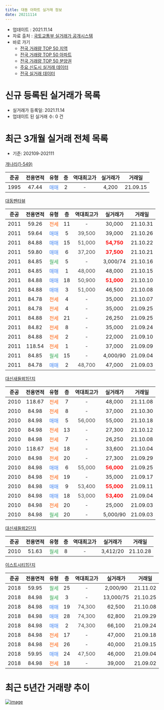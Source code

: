 ```yaml
---
title: 대동 아파트 실거래 정보
date: 20211114
---
```


* 업데이트 : 2021.11.14
* 자료 출처 : [국토교통부 실거래가 공개시스템](http://rt.molit.go.kr)
* 바로 가기
    * [전국 거래량 TOP 50 지역](https://apt-info.github.io/apt-trade-info/tr)
    * [전국 거래량 TOP 50 아파트](https://apt-info.github.io/apt-trade-info/ta)
    * [전국 거래량 TOP 50 분양권](https://apt-info.github.io/apt-trade-info/tb)
    * [주요 신도시 실거래 데이터](https://apt-info.github.io/apt-trade-info/newtown)
    * [전국 실거래 데이터](https://apt-info.github.io/apt-trade-info/all)



<script async src="https://pagead2.googlesyndication.com/pagead/js/adsbygoogle.js"></script>
<!-- 기본광고 -->
<ins class="adsbygoogle"
     style="display:block"
     data-ad-client="ca-pub-1142216861245946"
     data-ad-slot="4805727019"
     data-ad-format="auto"
     data-full-width-responsive="true"></ins>
<script>
     (adsbygoogle = window.adsbygoogle || []).push({});
</script>


# 신규 등록된 실거래가 목록

* 실거래가 등록일: 2021.11.14
* 업데이트 된 실거래 수: 0 건




<script async src="https://pagead2.googlesyndication.com/pagead/js/adsbygoogle.js"></script>
<!-- 기본광고 -->
<ins class="adsbygoogle"
     style="display:block"
     data-ad-client="ca-pub-1142216861245946"
     data-ad-slot="4805727019"
     data-ad-format="auto"
     data-full-width-responsive="true"></ins>
<script>
     (adsbygoogle = window.adsbygoogle || []).push({});
</script>


# 최근 3개월 실거래 전체 목록
* 기준: 202109-202111


[개나리(1-549)](https://search.naver.com/search.naver?query=%EA%B0%9C%EB%82%98%EB%A6%AC%281-549%29)

|준공|전용면적|유형|층|역대최고가|실거래가|거래일|
|:---:|:---:|:---:|:---:|:---:|:---:|:---:|
|1995|47.44|<span style="color:#4285F3">매매</span>|2|<span style="color:#444444">-</span>|4,200|21.09.15|

[대동펜타뷰](https://search.naver.com/search.naver?query=%EB%8C%80%EB%8F%99%ED%8E%9C%ED%83%80%EB%B7%B0)

|준공|전용면적|유형|층|역대최고가|실거래가|거래일|
|:---:|:---:|:---:|:---:|:---:|:---:|:---:|
|2011|59.26|<span style="color:#FF5A00">전세</span>|11|<span style="color:#444444">-</span>|30,000|21.10.31|
|2011|59.64|<span style="color:#4285F3">매매</span>|5|<span style="color:#444444">39,500</span>|39,000|21.10.26|
|2011|84.88|<span style="color:#4285F3">매매</span>|15|<span style="color:#444444">51,000</span>|<b><span style="color:#FF0000">54,750</span></b>|21.10.22|
|2011|59.80|<span style="color:#4285F3">매매</span>|6|<span style="color:#444444">37,200</span>|<b><span style="color:#FF0000">37,500</span></b>|21.10.21|
|2011|84.85|<span style="color:#34A853">월세</span>|5|<span style="color:#444444">-</span>|3,000/74|21.10.16|
|2011|84.85|<span style="color:#4285F3">매매</span>|1|<span style="color:#444444">48,000</span>|48,000|21.10.15|
|2011|84.88|<span style="color:#4285F3">매매</span>|18|<span style="color:#444444">50,900</span>|<b><span style="color:#FF0000">51,000</span></b>|21.10.10|
|2011|84.88|<span style="color:#4285F3">매매</span>|3|<span style="color:#444444">51,000</span>|46,500|21.10.08|
|2011|84.78|<span style="color:#FF5A00">전세</span>|4|<span style="color:#444444">-</span>|35,000|21.10.07|
|2011|84.78|<span style="color:#FF5A00">전세</span>|4|<span style="color:#444444">-</span>|35,000|21.09.25|
|2011|84.88|<span style="color:#FF5A00">전세</span>|21|<span style="color:#444444">-</span>|26,250|21.09.25|
|2011|84.82|<span style="color:#FF5A00">전세</span>|8|<span style="color:#444444">-</span>|35,000|21.09.24|
|2011|84.88|<span style="color:#FF5A00">전세</span>|2|<span style="color:#444444">-</span>|22,000|21.09.10|
|2011|118.54|<span style="color:#FF5A00">전세</span>|1|<span style="color:#444444">-</span>|37,000|21.09.09|
|2011|84.85|<span style="color:#34A853">월세</span>|15|<span style="color:#444444">-</span>|4,000/90|21.09.04|
|2011|84.78|<span style="color:#4285F3">매매</span>|2|<span style="color:#444444">48,700</span>|47,000|21.09.03|

[대신새들뫼1단지](https://search.naver.com/search.naver?query=%EB%8C%80%EC%8B%A0%EC%83%88%EB%93%A4%EB%AB%BC1%EB%8B%A8%EC%A7%80)

|준공|전용면적|유형|층|역대최고가|실거래가|거래일|
|:---:|:---:|:---:|:---:|:---:|:---:|:---:|
|2010|118.67|<span style="color:#FF5A00">전세</span>|7|<span style="color:#444444">-</span>|48,000|21.11.08|
|2010|84.98|<span style="color:#FF5A00">전세</span>|8|<span style="color:#444444">-</span>|37,000|21.10.30|
|2010|84.98|<span style="color:#4285F3">매매</span>|5|<span style="color:#444444">56,000</span>|55,000|21.10.18|
|2010|84.98|<span style="color:#FF5A00">전세</span>|13|<span style="color:#444444">-</span>|27,300|21.10.12|
|2010|84.98|<span style="color:#FF5A00">전세</span>|7|<span style="color:#444444">-</span>|26,250|21.10.08|
|2010|118.67|<span style="color:#FF5A00">전세</span>|18|<span style="color:#444444">-</span>|33,600|21.10.04|
|2010|84.98|<span style="color:#FF5A00">전세</span>|20|<span style="color:#444444">-</span>|27,300|21.09.29|
|2010|84.98|<span style="color:#4285F3">매매</span>|6|<span style="color:#444444">55,000</span>|<b><span style="color:#FF0000">56,000</span></b>|21.09.25|
|2010|84.98|<span style="color:#FF5A00">전세</span>|19|<span style="color:#444444">-</span>|35,000|21.09.17|
|2010|84.98|<span style="color:#4285F3">매매</span>|9|<span style="color:#444444">53,400</span>|<b><span style="color:#FF0000">55,000</span></b>|21.09.11|
|2010|84.98|<span style="color:#4285F3">매매</span>|18|<span style="color:#444444">53,000</span>|<b><span style="color:#FF0000">53,400</span></b>|21.09.04|
|2010|84.98|<span style="color:#FF5A00">전세</span>|20|<span style="color:#444444">-</span>|25,000|21.09.03|
|2010|84.98|<span style="color:#34A853">월세</span>|20|<span style="color:#444444">-</span>|5,000/90|21.09.03|

[대신새들뫼2단지](https://search.naver.com/search.naver?query=%EB%8C%80%EC%8B%A0%EC%83%88%EB%93%A4%EB%AB%BC2%EB%8B%A8%EC%A7%80)

|준공|전용면적|유형|층|역대최고가|실거래가|거래일|
|:---:|:---:|:---:|:---:|:---:|:---:|:---:|
|2010|51.63|<span style="color:#34A853">월세</span>|8|<span style="color:#444444">-</span>|3,412/20|21.10.28|

[이스트시티1단지](https://search.naver.com/search.naver?query=%EC%9D%B4%EC%8A%A4%ED%8A%B8%EC%8B%9C%ED%8B%B01%EB%8B%A8%EC%A7%80)

|준공|전용면적|유형|층|역대최고가|실거래가|거래일|
|:---:|:---:|:---:|:---:|:---:|:---:|:---:|
|2018|59.95|<span style="color:#34A853">월세</span>|25|<span style="color:#444444">-</span>|2,000/90|21.11.02|
|2018|84.98|<span style="color:#34A853">월세</span>|3|<span style="color:#444444">-</span>|13,000/75|21.10.25|
|2018|84.98|<span style="color:#4285F3">매매</span>|19|<span style="color:#444444">74,300</span>|62,500|21.10.08|
|2018|84.98|<span style="color:#4285F3">매매</span>|28|<span style="color:#444444">74,300</span>|62,800|21.09.29|
|2018|84.98|<span style="color:#4285F3">매매</span>|2|<span style="color:#444444">74,300</span>|66,100|21.09.24|
|2018|84.98|<span style="color:#FF5A00">전세</span>|17|<span style="color:#444444">-</span>|47,000|21.09.18|
|2018|84.98|<span style="color:#FF5A00">전세</span>|26|<span style="color:#444444">-</span>|40,000|21.09.15|
|2018|59.95|<span style="color:#4285F3">매매</span>|24|<span style="color:#444444">47,500</span>|46,000|21.09.04|
|2018|84.98|<span style="color:#FF5A00">전세</span>|18|<span style="color:#444444">-</span>|39,000|21.09.02|



<script async src="https://pagead2.googlesyndication.com/pagead/js/adsbygoogle.js"></script>
<!-- 기본광고 -->
<ins class="adsbygoogle"
     style="display:block"
     data-ad-client="ca-pub-1142216861245946"
     data-ad-slot="4805727019"
     data-ad-format="auto"
     data-full-width-responsive="true"></ins>
<script>
     (adsbygoogle = window.adsbygoogle || []).push({});
</script>


# 최근 5년간 거래량 추이


<div style="width:100%;">
    <canvas id="deal_progress" height="200"></canvas>
</div>

<script>
new Chart(document.getElementById("deal_progress"), {
    type: 'line',
    data: {
        labels: ['16.01','16.02','16.03','16.04','16.05','16.06','16.07','16.08','16.09','16.10','16.11','16.12','17.01','17.02','17.03','17.04','17.05','17.06','17.07','17.08','17.09','17.10','17.11','17.12','18.01','18.02','18.03','18.04','18.05','18.06','18.07','18.08','18.09','18.10','18.11','18.12','19.01','19.02','19.03','19.04','19.05','19.06','19.07','19.08','19.09','19.10','19.11','19.12','20.01','20.02','20.03','20.04','20.05','20.06','20.07','20.08','20.09','20.10','20.11','20.12','21.01','21.02','21.03','21.04','21.05','21.06','21.07','21.08','21.09','21.10','21.11'],
        datasets: [{
            label: '매매/분양권',
            data: [19,10,4,6,6,4,11,13,18,18,72,59,9,18,20,5,9,11,10,6,15,7,59,44,39,20,29,14,14,15,15,36,32,6,9,9,8,8,14,9,10,26,27,19,11,16,22,18,14,15,24,11,15,15,4,3,5,13,19,22,19,8,15,10,22,10,5,7,8,8,0],
            borderColor: "rgba(66, 133, 243, 1)",
            backgroundColor: "rgba(66, 133, 243, 0.05)",
            borderWidth: 1,
            pointRadius: 0,
            fill: false,
            lineTension: 0
        },{
            label: '전/월세',
            data: [7,17,5,9,8,1,16,8,6,4,15,5,9,10,6,2,2,8,13,4,9,6,8,13,12,13,18,5,6,7,13,4,6,11,4,11,13,14,11,11,10,10,14,12,10,15,14,16,16,18,11,10,8,9,17,9,12,21,28,29,31,31,25,24,18,10,11,13,13,9,2],
            borderColor: "rgba(255, 90, 0, 1)",
            backgroundColor: "rgba(255, 90, 0, 0.05)",
            borderWidth: 1,
            pointRadius: 0,
            fill: false,
            lineTension: 0
        },{
            label: '합계',
            data: [26,27,9,15,14,5,27,21,24,22,87,64,18,28,26,7,11,19,23,10,24,13,67,57,51,33,47,19,20,22,28,40,38,17,13,20,21,22,25,20,20,36,41,31,21,31,36,34,30,33,35,21,23,24,21,12,17,34,47,51,50,39,40,34,40,20,16,20,21,17,2],
            borderColor: "rgba(0, 0, 0, 1)",
            backgroundColor: "rgba(0, 0, 0, 0.03)",
            borderWidth: 0.1,
            pointRadius: 0,
            fill: true,
            lineTension: 0
        }
        ]
    },
    options: {
        responsive: true,
        title: {
            display: false
        },
        tooltips: {
            mode: 'index',
            intersect: false
        },
        hover: {
            mode: 'nearest',
            intersect: true
        },
        scales: {
            xAxes: [{
                display: true,
                scaleLabel: {
                    display: true,
                    labelString: '년/월'
                }
            }],
            yAxes: [{
                display: true,
                ticks: {
                    suggestedMin: 0,
                },
                scaleLabel: {
                    display: true,
                    labelString: '실거래 수'
                }
            }]
        }
    }
});

</script>


[![image](https://apt-info.github.io/images/2020-01-03-apt-trade-info/1024x500.png)](https://play.google.com/store/apps/details?id=com.aptinfo.apttradeinfo)

